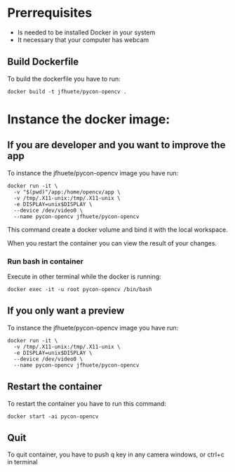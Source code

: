 # Prerrequisites

* Is needed to be installed Docker in your system
* It necessary that your computer has webcam

## Build Dockerfile

To build the dockerfile you have to run:

```
docker build -t jfhuete/pycon-opencv .
```

# Instance the docker image:

## If you are developer and you want to improve the app

To instance the jfhuete/pycon-opencv image you have run:

```
docker run -it \
  -v "$(pwd)"/app:/home/opencv/app \
  -v /tmp/.X11-unix:/tmp/.X11-unix \
  -e DISPLAY=unix$DISPLAY \
  --device /dev/video0 \
  --name pycon-opencv jfhuete/pycon-opencv
```

This command create a docker volume and bind it with the local workspace.

When you restart the container you can view the result of your changes.

### Run bash in container

Execute in other terminal while the docker is running:

```
docker exec -it -u root pycon-opencv /bin/bash
```

## If you only want a preview

To instance the jfhuete/pycon-opencv image you have run:

```
docker run -it \
  -v /tmp/.X11-unix:/tmp/.X11-unix \
  -e DISPLAY=unix$DISPLAY \
  --device /dev/video0 \
  --name pycon-opencv jfhuete/pycon-opencv
```

## Restart the container

To restart the container you have to run this command:

```
docker start -ai pycon-opencv
```

## Quit

To quit container, you have to push q key in any camera windows, or ctrl+c in
terminal
